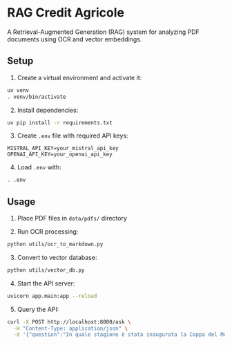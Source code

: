 # RAG Credit Agricole

A Retrieval-Augmented Generation (RAG) system for analyzing PDF documents using OCR and vector embeddings.


## Setup

1. Create a virtual environment and activate it:
```bash
uv venv
. venv/bin/activate
```

2. Install dependencies:
```bash
uv pip install -r requirements.txt
```

3. Create `.env` file with required API keys:
```
MISTRAL_API_KEY=your_mistral_api_key
OPENAI_API_KEY=your_openai_api_key
```
4. Load `.env` with:
```bash
. .env
```

## Usage

1. Place PDF files in `data/pdfs/` directory

2. Run OCR processing:
```bash
python utils/ocr_to_markdown.py
```

3. Convert to vector database:
```bash
python utils/vector_db.py
```

4. Start the API server:
```bash
uvicorn app.main:app --reload
```

5. Query the API:
```bash
curl -X POST http://localhost:8000/ask \
  -H "Content-Type: application/json" \
  -d '{"question":"In quale stagione è stata inaugurata la Coppa del Mondo di sci alpino?"}'
```
